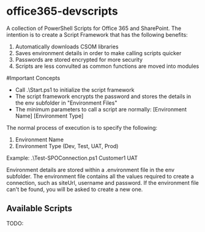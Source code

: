 # office365-devscripts
A collection of PowerShell Scripts for Office 365 and SharePoint.  The intention is to create a Script Framework that has the following benefits:
1. Automatically downloads CSOM libraries
2. Saves environment details in order to make calling scripts quicker
3. Passwords are stored encrypted for more security
4. Scripts are less convulted as common functions are moved into modules

#Important Concepts
- Call .\Start.ps1 to initialize the script framework
- The script framework encrypts the password and stores the details in the env subfolder in "Environment Files"
- The minimum parameters to call a script are normally: [Environment Name] [Environment Type]

The normal process of execution is to specify the following:
1. Environment Name
2. Environment Type (Dev, Test, UAT, Prod)

Example: .\Test-SPOConnection.ps1 Customer1 UAT

Environment details are stored within a .environment file in the env subfolder. 
The environment file contains all the values required to create a connection, such as siteUrl, username and password.
If the environment file can't be found, you will be asked to create a new one.

## Available Scripts
TODO:

